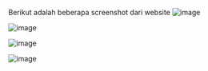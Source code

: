 Berikut adalah beberapa screenshot dari website
![image](https://github.com/FaizKhalifah/Co-Write/assets/118319595/0312a02f-109e-4c3d-b28e-dbf7f3d79f1a)

![image](https://github.com/FaizKhalifah/Co-Write/assets/118319595/bdca9d24-7284-4b6d-acbd-1bf367132bb9)

![image](https://github.com/FaizKhalifah/Co-Write/assets/118319595/fad63ddb-bbb2-4030-aaa8-3e5bf3f32c56)

![image](https://github.com/FaizKhalifah/Co-Write/assets/118319595/3c9af255-26b6-45b8-a911-02b8b26249a3)
